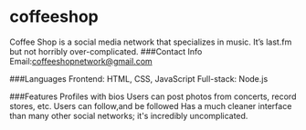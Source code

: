 coffeeshop
==========
Coffee Shop is a social media network that specializes in music. It’s last.fm but not horribly over-complicated.
###Contact Info
Email:coffeeshopnetwork@gmail.com

###Languages
Frontend: HTML, CSS, JavaScript
Full-stack: Node.js

###Features 
Profiles with bios
Users can post photos from concerts, record stores,  etc.
Users can follow,and be followed
Has a much cleaner interface than many other social networks; it's incredibly uncomplicated. 
